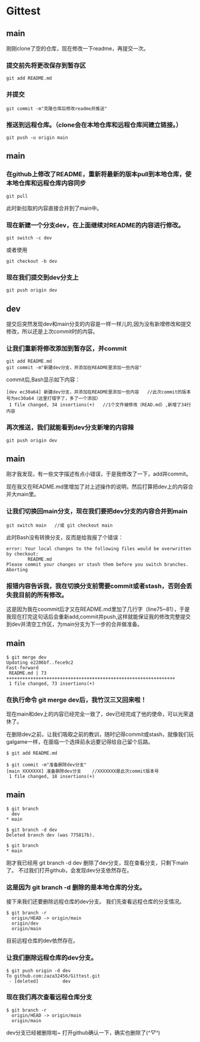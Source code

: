 # Gittest

## main 
刚刚clone了空的仓库，现在修改一下readme，再提交一次。

### 提交前先将更改保存到暂存区

``` 
git add README.md
```

### 并提交

```
git commit -m"克隆仓库后修改readme并推送"
```

### 推送到远程仓库。（clone会在本地仓库和远程仓库间建立链接。）

```
git push -u origin main
```

## main

### 在github上修改了README，重新将最新的版本pull到本地仓库，使本地仓库和远程仓库内容同步

```
git pull
```

此时新拉取的内容直接合并到了main中。

### 现在新建一个分支dev，在上面继续对README的内容进行修改。

```
git switch -c dev 
```

或者使用

```
git checkout -b dev
```

### 现在我们提交到dev分支上

```
git push origin dev
```

## dev 

提交后突然发现dev和main分支的内容是一样一样儿的,因为没有新增修改和提交修改，所以还是上次commit时的内容。

### 让我们重新将修改添加到暂存区，并commit

```
git add README.md
git commit -m"新建dev分支，并添加在README里添加一些内容"
```
commit后,Bash显示如下内容：

```
[dev ec30a64] 新建dev分支，并添加在README里添加一些内容   //此次commit的版本号为ec30a64（这里打错字了，多了一个添加）
 1 file changed, 34 insertions(+)   //1个文件被修改（READ.md）,新增了34行内容
```

### 再次推送，我们就能看到dev分支新增的内容辣

```
git push origin dev
```

## main

刚才我发现，有一些文字描述有点小错误，于是我修改了一下，add并commit。

现在我又在README.md里增加了对上述操作的说明，然后打算把dev上的内容合并大main里。

### 让我们切换回main分支，现在我们要把dev分支的内容合并到main
```
git switch main   //或 git checkout main
```

此时Bash没有转换分支，反而是给我报了个错误：

```
error: Your local changes to the following files would be overwritten by checkout:
        README.md
Please commit your changes or stash them before you switch branches.
Aborting
```
### 报错内容告诉我，我在切换分支前需要commit或者stash，否则会丢失我目前的所有修改。
这是因为我在coommit后才又在README.md里加了几行字（line75~81），于是我现在打完这句话后会重新add,commit并push,这样就能保证我的修改完整提交到dev并清空工作区，为main分支为下一步的合并做准备。

## main

```
$ git merge dev
Updating e2206bf..fece9c2
Fast-forward
 README.md | 73 +++++++++++++++++++++++++++++++++++++++++++++++++++++++++++++++
 1 file changed, 73 insertions(+)

```

### 在执行命令 git merge dev后，我竹汉三又回来啦！

现在main和dev上的内容已经完全一致了，dev已经完成了他的使命，可以光荣退休了。

在删除dev之前，让我们吸取之前的教训，随时记得commit或stash，就像我们玩galgame一样，在面临一个选择前永远要记得给自己留个后路。

```
$ git add README.md

$ git commit -m"准备删除dev分支"
[main XXXXXXX] 准备删除dev分支    //XXXXXXX是此次commit版本号
 1 file changed, 18 insertions(+)
```

## main

```
$ git branch
  dev
* main

$ git branch -d dev
Deleted branch dev (was 775817b).

$ git branch
* main
```

刚才我已经用 git branch -d dev 删除了dev分支，现在查看分支，只剩下main了。
不过我们打开github，会发现dev分支依然存在。

### 这是因为 git branch -d  删除的是本地仓库的分支。

接下来我们还要删除远程仓库的dev分支。
我们先查看远程仓库的分支情况。

```
$ git branch -r
  origin/HEAD -> origin/main
  origin/dev
  origin/main
```

目前远程仓库的dev依然存在。

### 让我们删除远程仓库的dev分支。

```
$ git push origin -d dev
To github.com:zaza32456/Gittest.git
 - [deleted]         dev
```

### 现在我们再次查看远程仓库分支

```
$ git branch -r
  origin/HEAD -> origin/main
  origin/main
```

dev分支已经被删除啦~
打开github确认一下，确实也删除了(*^▽^*)